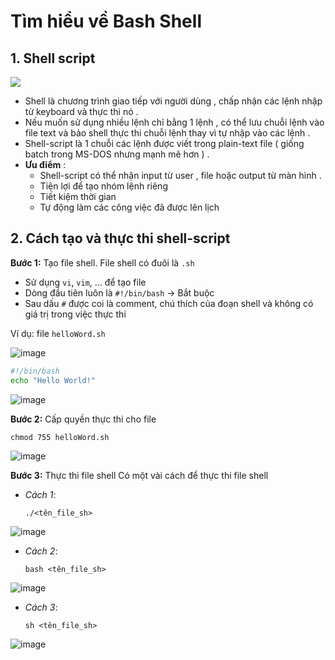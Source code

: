 # Tìm hiểu về Bash Shell

## 1. Shell script
<img src="https://bigvn.net/wp-content/uploads/2017/01/linux-620x420.png">

- Shell là chương trình giao tiếp với người dùng , chấp nhận các lệnh nhập từ keyboard và thực thi nó .
- Nếu muốn sử dụng nhiều lệnh chỉ bằng 1 lệnh , có thể lưu chuỗi lệnh vào file text và bảo shell thực thi chuỗi lệnh thay vì tự nhập vào các lệnh .
- Shell-script là 1 chuỗi các lệnh được viết trong plain-text file ( giống batch trong MS-DOS nhưng mạnh mẽ hơn ) .
- **Ưu điểm** :
    - Shell-script có thể nhận input từ user , file hoặc output từ màn hình .
    - Tiện lợi để tạo nhóm lệnh riêng
    - Tiết kiệm thời gian
    - Tự động làm các công việc đã được lên lịch


## 2. Cách tạo và thực thi shell-script
**Bước 1:** Tạo file shell. File shell có đuôi là `.sh`
- Sử dụng `vi`, `vim`, ... để tạo file
- Dòng đầu tiên luôn là `#!/bin/bash` -> Bắt buộc
- Sau dấu `#` được coi là comment, chú thích của đoạn shell và không có giá trị trong việc thực thi

Ví dụ: file `helloWord.sh`

![image](https://user-images.githubusercontent.com/110179869/189562487-d0dd69a5-b81d-46a7-90a4-de9636894893.png)

```bash
#!/bin/bash
echo "Hello World!"
```
![image](https://user-images.githubusercontent.com/110179869/189562407-7333c4c6-ae15-4628-a945-2dd0201f4cd8.png)

**Bước 2:** Cấp quyền thực thi cho file 
```
chmod 755 helloWord.sh
```
![image](https://user-images.githubusercontent.com/110179869/189562582-7622240a-c00c-4783-a3fb-cd9c3e48be81.png)

**Bước 3:** Thực thi file shell
Có một vài cách để thực thi file shell
- *Cách 1*: 
    ```
    ./<tên_file_sh>
    ```
![image](https://user-images.githubusercontent.com/110179869/189562599-27d8abe1-b553-41ab-94c3-cedc968ee5d2.png)

- *Cách 2*: 
    ```
    bash <tên_file_sh>
    ```
![image](https://user-images.githubusercontent.com/110179869/189562623-be5b0c11-ad54-4030-92a6-02327e936883.png)

- *Cách 3*:
    ```
    sh <tên_file_sh>
    ```
![image](https://user-images.githubusercontent.com/110179869/189562660-361ad650-b81c-41b0-9deb-573046881ec4.png)

